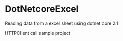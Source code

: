 # DotNetcoreExcel
Reading data from a excel sheet using dotnet core 2.1

HTTPClient call sample project
